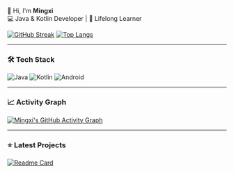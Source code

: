 👋 Hi, I'm **Mingxi**  
💻 Java & Kotlin Developer | 🌱 Lifelong Learner  

[![GitHub Streak](https://streak-stats.demoli.xyz?user=hiatus169&theme=dark&border_radius=4.6&mode=weekly)](https://git.io/streak-stats)
[![Top Langs](https://github-readme-stats.vercel.app/api/top-langs/?username=hiatus169&layout=compact&theme=vision-friendly-dark&hide=html,css)](https://github.com/anuraghazra/github-readme-stats)

---

### 🛠 Tech Stack
![Java](https://img.shields.io/badge/Java-ED8B00?style=for-the-badge&logo=openjdk&logoColor=white)
![Kotlin](https://img.shields.io/badge/Kotlin-7F52FF?style=for-the-badge&logo=kotlin&logoColor=white)
![Android](https://img.shields.io/badge/Android-3DDC84?style=for-the-badge&logo=android&logoColor=white)

---

### 📈 Activity Graph
[![Mingxi's GitHub Activity Graph](https://github-readme-activity-graph.vercel.app/graph?username=hiatus169&theme=github-compact)](https://github.com/ashutosh00710/github-readme-activity-graph)

---

### ⭐ Latest Projects
[![Readme Card](https://github-readme-stats.vercel.app/api/pin/?username=hiatus169&repo=your-best-repo&theme=dark)](https://github.com/hiatus169/your-best-repo)
